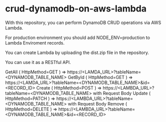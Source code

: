 # crud-dynamodb-on-aws-lambda
 With this repository, you can perform DynamoDB CRUD operations via AWS Lambda.

 For production environment you should add NODE_ENV=production to Lambda Enviroment records.

 You can create Lambda by uploading the dist.zip file in the repository.

 You can use it as a RESTful API.

GetAll ( HttpMethod=GET ) => https://<LAMDA_URL>?tableName=<DYNAMODB_TABLE_NAME>
GetById ( HttpMethod=GET ) => https://<LAMDA_URL>?tableName=<DYNAMODB_TABLE_NAME>&id=<RECORD_ID>
Create ( HttpMethod=POST ) => https://<LAMBDA_URL>?tableName=<DYNAMODB_TABLE_NAME> with Request Body
Update ( HttpMethod=PATCH ) => https://<LAMBDA_URL>?tableName=<DYNAMODB_TABLE_NAME> with Request Body
Remove ( HttpMethod=DELETE ) => https://<LAMBDA_URL>?tableName=<DYNAMODB_TABLE_NAME>&id=<RECORD_ID>
